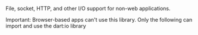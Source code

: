 File, socket, HTTP, and other I/O support for non-web applications.

Important: Browser-based apps can't use this library. Only the following can import and use the dart:io library
